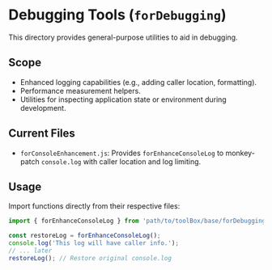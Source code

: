 # Debugging Tools (`forDebugging`)

This directory provides general-purpose utilities to aid in debugging.

## Scope

*   Enhanced logging capabilities (e.g., adding caller location, formatting).
*   Performance measurement helpers.
*   Utilities for inspecting application state or environment during development.

## Current Files

*   `forConsoleEnhancement.js`: Provides `forEnhanceConsoleLog` to monkey-patch `console.log` with caller location and log limiting.

## Usage

Import functions directly from their respective files:

```javascript
import { forEnhanceConsoleLog } from 'path/to/toolBox/base/forDebugging/forConsoleEnhancement.js';

const restoreLog = forEnhanceConsoleLog();
console.log('This log will have caller info.');
// ... later
restoreLog(); // Restore original console.log
``` 